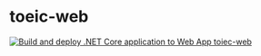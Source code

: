 # toeic-web
[![Build and deploy .NET Core application to Web App toiec-web](https://github.com/vidao1233/toiec-web/actions/workflows/toiec-web.yml/badge.svg)](https://github.com/vidao1233/toiec-web/actions/workflows/toiec-web.yml)

